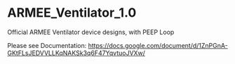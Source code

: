# ARMEE_Ventilator_1.0
Official ARMEE Ventilator device designs, with PEEP Loop

Please see Documentation: 
https://docs.google.com/document/d/1ZnPGnA-GKtFLsJEDVVLLKqNAKSk3q6F47YqvtuoJVXw/